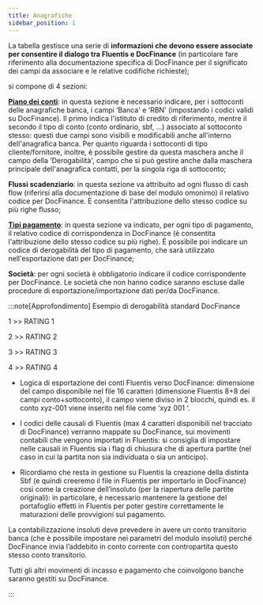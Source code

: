 ```yaml
---
title: Anagrafiche
sidebar_position: 1
---
```


La tabella gestisce una serie di **informazioni che devono essere associate per consentire il dialogo tra Fluentis e DocFinance** (in particolare fare riferimento alla documentazione specifica di DocFinance per il significato dei campi da associare e le relative codifiche richieste); 

si compone di 4 sezioni:

**[Piano dei conti](/docs/erp-home/registers/accounting/analytic-chart-of-accounts)**: in questa sezione è necessario indicare, per i sottoconti delle anagrafiche banca, i campi ‘Banca' e ‘RBN' (impostando i codici validi su DocFinance). Il primo indica l'istituto di credito di riferimento, mentre il secondo il tipo di conto (conto ordinario, sbf, …) associato al sottoconto stesso: questi due campi sono visibili e modificabili anche all'interno dell'anagrafica banca. Per quanto riguarda i sottoconti di tipo cliente/fornitore, inoltre, è possibile gestire da questa maschera anche il campo della ‘Derogabilità', campo che si può gestire anche dalla maschera principale dell'anagrafica contatti, per la singola riga di sottoconto;

**Flussi scadenziario**: in questa sezione va attribuito ad ogni flusso di cash flow (riferirsi alla documentazione di base del modulo omonimo) il relativo codice per DocFinance. È consentita l'attribuzione dello stesso codice su più righe flusso;

**[Tipi pagamento](/docs/configurations/tables/treasury/bills-portfolio-module-tables/payment-types)**: in questa sezione va indicato, per ogni tipo di pagamento, il relativo codice di corrispondenza in DocFinance (è consentita l'attribuzione dello stesso codice su più righe). È possibile poi indicare un codice di derogabilità del tipo di pagamento, che sarà utilizzato nell'esportazione dati per DocFinance;

**Società**: per ogni società è obbligatorio indicare il codice corrispondente per DocFinance. Le società che non hanno codice saranno escluse dalle procedure di esportazione/importazione dati per/da DocFinance.


:::note[Approfondimento]
Esempio di derogabilità standard DocFinance

1    >>         RATING 1

2    >>         RATING 2

3    >>         RATING 3

4    >>         RATING 4



- Logica di esportazione dei conti Fluentis verso DocFinance: dimensione del campo disponibile nel file 16 caratteri (dimensione Fluentis 8+8 dei campi conto+sottoconto), il campo viene diviso in 2 blocchi, quindi es. il conto xyz-001 viene inserito nel file come ‘xyz     001     ‘.


- I codici delle causali di Fluentis (max 4 caratteri disponibili nel tracciato di DocFinance) verranno mappate su DocFinance, sui  movimenti contabili che vengono importati in Fluentis: si consiglia di impostare nelle causali in Fluentis sia i flag di chiusura che di apertura partite (nel caso in cui la partita non sia individuata o sia un anticipo).

- Ricordiamo che resta in gestione su Fluentis la creazione della distinta Sbf (e quindi creeremo il file in Fluentis per importarlo in DocFinance) così come la creazione dell’insoluto (per la riapertura delle partite originali): in particolare, è necessario mantenere la gestione del portafoglio effetti in Fluentis per poter gestire correttamente le maturazioni delle provvigioni sul pagamento.

La contabilizzazione insoluti deve prevedere in avere un conto transitorio banca (che è possibile impostare nei parametri del modulo insoluti) perché DocFinance invia l’addebito in conto corrente con contropartita questo stesso conto transitorio.

Tutti gli altri movimenti di incasso e pagamento che coinvolgono banche saranno gestiti su DocFinance.

:::